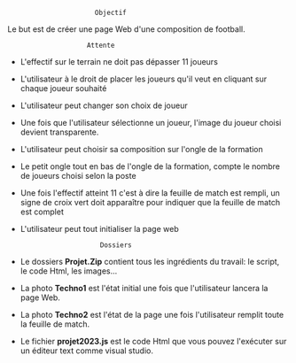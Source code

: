             	          Objectif
                        
Le but est de créer une page Web d'une composition de football.

                       	Attente
          	 
- L'effectif sur le terrain ne doit pas dépasser 11 joueurs
- L'utilisateur à le droit de placer les joueurs qu'il veut en cliquant sur chaque joueur souhaité
- L'utilisateur peut changer son choix de joueur
- Une fois que l'utilisateur sélectionne un joueur, l'image du joueur choisi devient transparente.
- L'utilisateur peut choisir sa composition sur l'ongle de la formation
- Le petit ongle tout en bas de l'ongle de la formation, compte le nombre de joueurs choisi selon la poste
- Une fois l'effectif atteint 11 c'est à dire la feuille de match est rempli, un signe de croix vert doit apparaître pour indiquer que la feuille de match est complet
- L'utilisateur peut tout initialiser la page web

                          Dossiers
- Le dossiers **Projet.Zip** contient tous les ingrédients du travail: le script, le code Html, les images...
- La photo **Techno1** est l'état initial une fois que l'utilisateur lancera la page Web.
- La photo **Techno2** est l'état de la page une fois l'utilisateur remplit toute la feuille de match.
- Le fichier **projet2023.js** est le code Html que vous pouvez l'exécuter sur un éditeur text comme visual studio.

